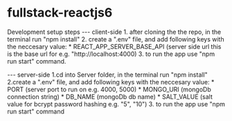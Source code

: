 # fullstack-reactjs6


Development setup steps 
--- client-side
      1. after cloning the the repo, in the terminal run "npm install"
      2. create a ".env" file, and add following keys with the neccesary value:
            * REACT_APP_SERVER_BASE_API (server side url this is the base url for e.g. "http://localhost:4000)
      3. to run the app use "npm run start" command.
      
--- server-side
      1.cd into Server folder, in the terminal run "npm install"
      2.create a ".env" file, and add following keys with the neccesary value:
            * PORT (server port to run on e.g. 4000, 5000)
            * MONGO_URI (mongoDb connection string)
            * DB_NAME (mongoDb db name)
            * SALT_VALUE (salt value for bcrypt password hashing e.g. "5", "10")
      3. to run the app use "npm run start" command
